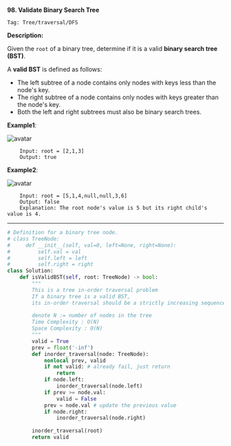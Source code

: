 **98. Validate Binary Search Tree**

```Tag: Tree/traversal/DFS```

**Description:**

Given the ```root``` of a binary tree, determine if it is a valid **binary search tree (BST)**.

A **valid BST** is defined as follows:

+ The left subtree of a node contains only nodes with keys less than the node's key.
+ The right subtree of a node contains only nodes with keys greater than the node's key.
+ Both the left and right subtrees must also be binary search trees.

**Example1**:

![avatar](Fig/98-E1.jpg)

        Input: root = [2,1,3]
        Output: true
        
**Example2**:

![avatar](Fig/98-E2.jpg)

        Input: root = [5,1,4,null,null,3,6]
        Output: false
        Explanation: The root node's value is 5 but its right child's value is 4.

-----------

```python
# Definition for a binary tree node.
# class TreeNode:
#     def __init__(self, val=0, left=None, right=None):
#         self.val = val
#         self.left = left
#         self.right = right
class Solution:
    def isValidBST(self, root: TreeNode) -> bool:
        """
        This is a tree in-order traversal problem
        If a binary tree is a valid BST,
        its in-order traversal should be a strictly increasing sequence
        
        denote N := number of nodes in the tree
        Time Complexity : O(N)
        Space Complexity : O(N)
        """
        valid = True
        prev = float('-inf')
        def inorder_traversal(node: TreeNode):
            nonlocal prev, valid
            if not valid: # already fail, just return 
                return
            if node.left:
                inorder_traversal(node.left)
            if prev >= node.val:
                valid = False
            prev = node.val # update the previous value
            if node.right:
                inorder_traversal(node.right)
        
        inorder_traversal(root)
        return valid
```
